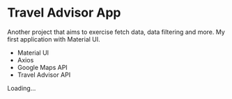 # Travel Advisor App

Another project that aims to exercise fetch data, data filtering and more. My first application with Material UI.

- Material UI
- Axios
- Google Maps API
- Travel Advisor API

Loading...

